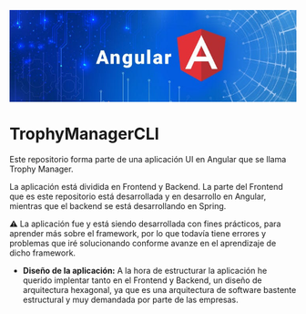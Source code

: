 <img src="https://github.com/gonzalo16/TrophyManagerCLI/blob/main/Angular_banner.jpg" align="center"></img>
# TrophyManagerCLI
Este  repositorio forma parte de una aplicación UI en Angular que se llama Trophy Manager.

La aplicación está dividida en Frontend y Backend. La parte del Frontend que es este repositorio está desarrollada y en desarrollo en Angular, mientras que el backend se está desarrollando
en Spring.

⚠️ La aplicación fue y está siendo desarrollada con fines prácticos, para aprender más sobre el framework, por lo que todavía tiene errores y problemas que iré 
solucionando conforme avanze en el aprendizaje de dicho framework.

- <b>Diseño de la aplicación:</b> A la hora de estructurar la aplicación he querido implentar tanto en el Frontend y Backend, un diseño de arquitectura hexagonal, ya que es una arquitectura de software bastente estructural y muy demandada por parte de las empresas.
